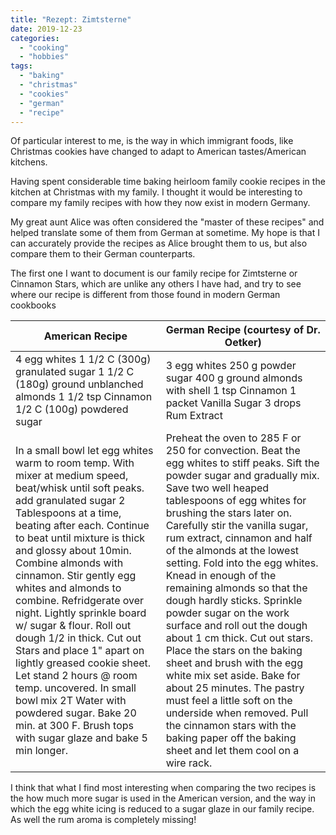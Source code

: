 ```yaml
---
title: "Rezept: Zimtsterne"
date: 2019-12-23
categories: 
  - "cooking"
  - "hobbies"
tags: 
  - "baking"
  - "christmas"
  - "cookies"
  - "german"
  - "recipe"
---
```


Of particular interest to me, is the way in which immigrant foods, like Christmas cookies have changed to adapt to American tastes/American kitchens.

Having spent considerable time baking heirloom family cookie recipes in the kitchen at Christmas with my family. I thought it would be interesting to compare my family recipes with how they now exist in modern Germany.

My great aunt Alice was often considered the "master of these recipes" and helped translate some of them from German at sometime. My hope is that I can accurately provide the recipes as Alice brought them to us, but also compare them to their German counterparts.

The first one I want to document is our family recipe for Zimtsterne or Cinnamon Stars, which are unlike any others I have had, and try to see where our recipe is different from those found in modern German cookbooks

| American Recipe | German Recipe (courtesy of Dr. Oetker) |
| --- | --- |
| 4 egg whites   1 1/2 C (300g) granulated sugar   1 1/2 C (180g) ground unblanched almonds   1 1/2 tsp Cinnamon   1/2 C (100g) powdered sugar | 3 egg whites   250 g powder sugar   400 g ground almonds with shell   1 tsp Cinnamon   1 packet Vanilla Sugar   3 drops Rum Extract |
| In a small bowl let egg whites warm to room temp. With mixer at medium speed, beat/whisk until soft peaks. add granulated sugar 2 Tablespoons at a time, beating after each. Continue to beat until mixture is thick and glossy about 10min.      Combine almonds with cinnamon. Stir gently egg whites and almonds to combine. Refridgerate over night. Lightly sprinkle board w/ sugar & flour.      Roll out dough 1/2 in thick. Cut out Stars and place 1" apart on lightly greased cookie sheet. Let stand 2 hours @ room temp. uncovered.      In small bowl mix 2T Water with powdered sugar.      Bake 20 min. at 300 F.      Brush tops with sugar glaze and bake 5 min longer. | Preheat the oven to 285 F      or 250 for convection.      Beat the egg whites to stiff peaks. Sift the powder sugar and gradually mix.      Save two well heaped tablespoons of egg whites for brushing the stars later on.      Carefully stir the vanilla sugar, rum extract, cinnamon and half of the almonds at the lowest setting. Fold into the egg whites.   Knead in enough of the remaining almonds so that the dough hardly sticks.      Sprinkle powder sugar on the work surface and roll out the dough about 1 cm thick. Cut out stars.      Place the stars on the baking sheet and brush with the egg white mix set aside. Bake for about 25 minutes.      The pastry must feel a little soft on the underside when removed.      Pull the cinnamon stars with the baking paper off the baking sheet and let them cool on a wire rack.       |

I think that what I find most interesting when comparing the two recipes is the how much more sugar is used in the American version, and the way in which the egg white icing is reduced to a sugar glaze in our family recipe. As well the rum aroma is completely missing!
